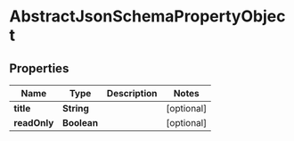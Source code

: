 

# AbstractJsonSchemaPropertyObject


## Properties

Name | Type | Description | Notes
------------ | ------------- | ------------- | -------------
**title** | **String** |  |  [optional]
**readOnly** | **Boolean** |  |  [optional]



